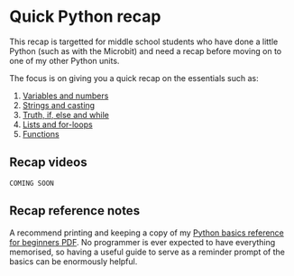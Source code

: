 # Quick Python recap

This recap is targetted for middle school students who have done a little Python (such as with the Microbit) and need a recap before moving on to one of my other Python units.

The focus is on giving you a quick recap on the essentials such as:

1. [Variables and numbers](101-variables-and-numbers.md)
2. [Strings and casting](102-strings-and-casting.md)
3. [Truth, if, else and while](103-truth-if-else-while.md)
4. [Lists and for-loops](104-lists-for.md)
5. [Functions](105-functions.md)

## Recap videos

    COMING SOON

## Recap reference notes

A recommend printing and keeping a copy of my [Python basics reference for beginners PDF](000-python-basics-reference.pdf). No programmer is ever expected to have everything memorised, so having a useful guide to serve as a reminder prompt of the basics can be enormously helpful.

